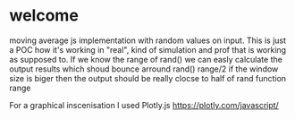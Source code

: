 # welcome

moving average js implementation with random values on input. This is just a POC how it's working in "real", kind of simulation and prof that is working as supposed to. If we know the range of rand() we can easly calculate the output results which shoud bounce arround rand() range/2 if the window size is biger then the output should be really clocse to half of rand function range

For a graphical inscenisation I used Plotly.js
https://plotly.com/javascript/
